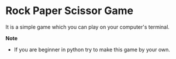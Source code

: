 # Rock Paper Scissor Game
It is a simple game which you can play on your computer's terminal.

**Note**
- If  you  are beginner in python try to make this game by your own. 